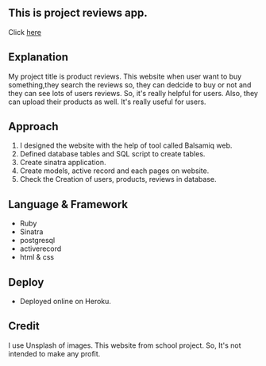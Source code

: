 
## This is project reviews app.
   Click [here](https://radiant-escarpment-66673.herokuapp.com/login)

## Explanation

My project title is product reviews. This website when user want to buy something,they search the reviews so, they can dedcide to buy or not and they can see lots of users reviews. So, it's really helpful for users. Also, they can upload their products as well. It's really useful for users. 

## Approach

1.  I designed the website with the help of tool called Balsamiq web.
2.  Defined database tables and SQL script to create tables.
3.  Create sinatra application.
4.  Create models, active record and each pages on website.
5.  Check the Creation of users, products, reviews in database.

## Language & Framework

* Ruby
* Sinatra
* postgresql
* activerecord
* html & css

## Deploy

* Deployed online on Heroku.

## Credit
I use Unsplash of images.
This website from school project. So, It's not intended to make any profit.


